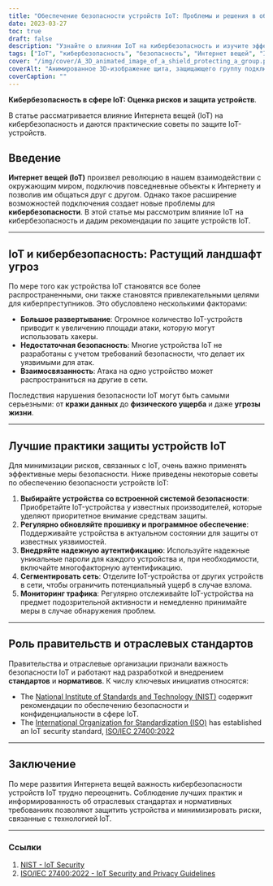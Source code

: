 ```yaml
---
title: "Обеспечение безопасности устройств IoT: Проблемы и решения в области кибербезопасности"
date: 2023-03-27
toc: true
draft: false
description: "Узнайте о влиянии IoT на кибербезопасность и изучите эффективные стратегии защиты подключенных устройств."
tags: ["IoT", "кибербезопасность", "безопасность", "Интернет вещей", "IoT-устройства", "безопасность сети", "защита информации", "конфиденциальность", "интеллектуальные устройства", "передовой опыт", "IoT-риски", "аутентификация", "обновления прошивки", "мониторинг", "отраслевые стандарты", "регламент", "Рекомендации по обеспечению безопасности IoT", "сегментация сети", "картина угроз", "уязвимости"]
cover: "/img/cover/A_3D_animated_image_of_a_shield_protecting_a_group.png"
coverAlt: "Анимированное 3D-изображение щита, защищающего группу подключенных IoT-устройств, символизирует важность кибербезопасности для IoT-сетей."
coverCaption: ""
---
```


**Кибербезопасность в сфере IoT: Оценка рисков и защита устройств**.

В статье рассматривается влияние Интернета вещей (IoT) на кибербезопасность и даются практические советы по защите IoT-устройств.

## Введение

**Интернет вещей (IoT)** произвел революцию в нашем взаимодействии с окружающим миром, подключив повседневные объекты к Интернету и позволив им общаться друг с другом. Однако такое расширение возможностей подключения создает новые проблемы для **кибербезопасности**. В этой статье мы рассмотрим влияние IoT на кибербезопасность и дадим рекомендации по защите устройств IoT.

______

## IoT и кибербезопасность: Растущий ландшафт угроз

По мере того как устройства IoT становятся все более распространенными, они также становятся привлекательными целями для киберпреступников. Это обусловлено несколькими факторами:

- **Большое развертывание**: Огромное количество IoT-устройств приводит к увеличению площади атаки, которую могут использовать хакеры.
- **Недостаточная безопасность**: Многие устройства IoT не разработаны с учетом требований безопасности, что делает их уязвимыми для атак.
- **Взаимосвязанность**: Атака на одно устройство может распространиться на другие в сети.

Последствия нарушения безопасности IoT могут быть самыми серьезными: от **кражи данных** до **физического ущерба** и даже **угрозы жизни**.

______

## Лучшие практики защиты устройств IoT

Для минимизации рисков, связанных с IoT, очень важно применять эффективные меры безопасности. Ниже приведены некоторые советы по обеспечению безопасности устройств IoT:

1. **Выбирайте устройства со встроенной системой безопасности**: Приобретайте IoT-устройства у известных производителей, которые уделяют приоритетное внимание средствам защиты.
2. **Регулярно обновляйте прошивку и программное обеспечение**: Поддерживайте устройства в актуальном состоянии для защиты от известных уязвимостей.
3. **Внедряйте надежную аутентификацию**: Используйте надежные уникальные пароли для каждого устройства и, при необходимости, включайте многофакторную аутентификацию.
4. **Сегментировать сеть**: Отделите IoT-устройства от других устройств в сети, чтобы ограничить потенциальный ущерб в случае взлома.
5. **Мониторинг трафика**: Регулярно отслеживайте IoT-устройства на предмет подозрительной активности и немедленно принимайте меры в случае обнаружения проблем.

______

## Роль правительств и отраслевых стандартов

Правительства и отраслевые организации признали важность безопасности IoT и работают над разработкой и внедрением **стандартов** и **нормативов**. К числу ключевых инициатив относятся:

- The [National Institute of Standards and Technology (NIST)](https://www.nist.gov/) содержит рекомендации по обеспечению безопасности и конфиденциальности в сфере IoT.
- The [International Organization for Standardization (ISO)](https://www.iso.org/) has established an IoT security standard, [ISO/IEC 27400:2022](https://www.iso.org/standard/44373.html)

______

## Заключение

По мере развития Интернета вещей важность кибербезопасности устройств IoT трудно переоценить. Соблюдение лучших практик и информированность об отраслевых стандартах и нормативных требованиях позволяют защитить устройства и минимизировать риски, связанные с технологией IoT.

______

### Ссылки

1. [NIST - IoT Security](https://www.nist.gov/topics/internet-things-iot)
2. [ISO/IEC 27400:2022 - IoT Security and Privacy Guidelines](https://www.iso.org/standard/44373.html)

